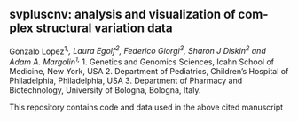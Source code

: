 ## svpluscnv: analysis and visualization of com-plex structural variation data
Gonzalo Lopez<sup>1,*</sup>, Laura Egolf<sup>2</sup>, Federico Giorgi<sup>3</sup>, Sharon J Diskin<sup>2</sup> and Adam A. Margolin<sup>1,*</sup>
	1. Genetics and Genomics Sciences, Icahn School of Medicine, New York, USA
	2. Department of Pediatrics, Children’s Hospital of Philadelphia, Philadelphia, USA
	3. Department of Pharmacy and Biotechnology, University of Bologna, Bologna, Italy.


This repository contains code and data used in the above cited manuscript

